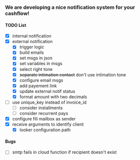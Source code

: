 ### We are developing a nice notification system for your cashflow!

#### TODO List
  - [x] internal notification
  - [x] external notification
    - [x] trigger logic
    - [x] build emails
    - [x] set msgs in json
    - [x] set variables in msgs
    - [x] select right tone
    - [x] ~~separate intimation contact~~ don't use intimation tone
    - [x] configure email msgs
    - [x] add payement link
    - [x] update external notif status 
    - [x] format amount with two decimals
  - [ ] use unique_key instead of invoice_id
    - [ ] consider installments
    - [ ] consider recurrent pays
  - [x] configure fili mailbox as sender
  - [x] receive arguments to identify client
    - [x] looker configuration path

#### Bugs
  - [ ] smtp fails in cloud function if recipient doesn't exist